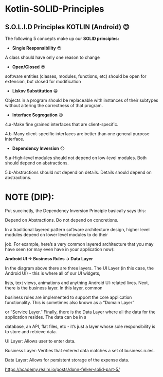 # Kotlin-SOLID-Principles


## S.O.L.I.D Principles KOTLIN (Android) :blush:

The following 5 concepts make up our **SOLID principles:**

- **Single Responsibility** :heart_eyes:

A class should have only one reason to change

- **Open/Closed** :heart_eyes:

 software entities (classes, modules, functions, etc) should be open for extension, but closed for modification

- **Liskov Substitution** :grin:

Objects in a program should be replaceable with instances of their subtypes without altering the correctness of that program.


- **Interface Segregation** :smiley:

4.a-Make fine grained interfaces that are client-specific.

4.b-Many client-specific interfaces are better
than one general purpose interface.

- **Dependency Inversion** :hushed:

5.a-High-level modules should not depend on low-level modules. Both should depend on abstractions.

5.b-Abstractions should not depend on details. Details should depend on abstractions.


# NOTE (DIP):



Put succinctly, the Dependency Inversion Principle basically says this:

Depend on Abstractions. Do not depend on concretions.

In a traditional layered pattern software architecture design, higher level modules depend on lower level modules to do their 

job. For example, here’s a very common layered architecture that you may have seen (or may even have in your application now):


**Android UI → Business Rules → Data Layer**

In the diagram above there are three layers. The UI Layer (in this case, the Android UI) - this is where all of our UI widgets, 

lists, text views, animations and anything Android UI-related lives. Next, there is the business layer. In this layer, common 

business rules are implemented to support the core application functionality. This is sometimes also known as a “Domain Layer” 

or “Service Layer.” Finally, there is the Data Layer where all the data for the application resides. The data can be in a 

database, an API, flat files, etc - it’s just a layer whose sole responsibility is to store and retrieve data.


UI Layer: Allows user to enter data.

Business Layer: Verifies that entered data matches a set of business rules.

Data Layer: Allows for persistent storage of the expense data.


https://academy.realm.io/posts/donn-felker-solid-part-5/
